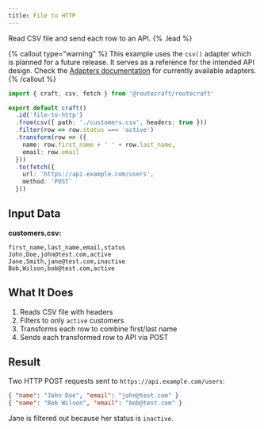 ```yaml
---
title: File to HTTP
---
```


Read CSV file and send each row to an API. {% .lead %}

{% callout type="warning" %}
This example uses the `csv()` adapter which is planned for a future release. It serves as a reference for the intended API design. Check the [Adapters documentation](/docs/reference/adapters) for currently available adapters.
{% /callout %}

```ts
import { craft, csv, fetch } from '@routecraft/routecraft'

export default craft()
  .id('file-to-http')
  .from(csv({ path: './customers.csv', headers: true }))
  .filter(row => row.status === 'active')
  .transform(row => ({
    name: row.first_name + ' ' + row.last_name,
    email: row.email
  }))
  .to(fetch({
    url: 'https://api.example.com/users',
    method: 'POST'
  }))
```

## Input Data

**customers.csv:**
```csv
first_name,last_name,email,status
John,Doe,john@test.com,active
Jane,Smith,jane@test.com,inactive
Bob,Wilson,bob@test.com,active
```

## What It Does

1. Reads CSV file with headers
2. Filters to only `active` customers
3. Transforms each row to combine first/last name
4. Sends each transformed row to API via POST

## Result

Two HTTP POST requests sent to `https://api.example.com/users`:

```json
{ "name": "John Doe", "email": "john@test.com" }
{ "name": "Bob Wilson", "email": "bob@test.com" }
```

Jane is filtered out because her status is `inactive`.
